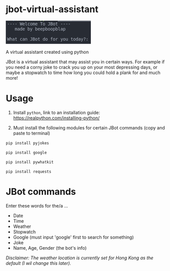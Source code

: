 # jbot-virtual-assistant

![preview picture for the assistant](preview.png)

A virtual assistant created using python

JBot is a virtual assistant that may assist you in certain ways. For example if you need a corny joke to crack you up on your most depressing days, or maybe a stopwatch to time how long you could hold a plank for and much more! 

# Usage

1. Install ```python```, link to an installation guide: https://realpython.com/installing-python/

2. Must install the following modules for certain JBot commands (copy and paste to terminal)

```
pip install pyjokes
```
```
pip install google
```
```
pip install pywhatkit
```
```
pip install requests
```

# JBot commands

Enter these words for the/a ...

- Date
- Time
- Weather
- Stopwatch
- Google (must input 'google' first to search for something)
- Joke 
- Name, Age, Gender (the bot's info)


*Disclaimer: The weather location is currently set for Hong Kong as the default (I wil change this later).*
